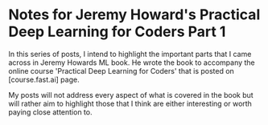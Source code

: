 # Notes for Jeremy Howard's Practical Deep Learning for Coders Part 1
In this series of posts, I intend to highlight the important parts that I came across in Jeremy Howards ML book. He wrote the book to accompany the online course 'Practical Deep Learning for Coders' that is posted on [course.fast.ai] page.

My posts will not address every aspect of what is covered in the book but will rather aim to highlight those that I think are either interesting or worth paying close attention to.